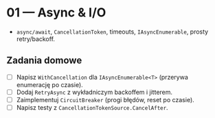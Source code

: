 # 01 — Async & I/O
- `async/await`, `CancellationToken`, timeouts, `IAsyncEnumerable`, prosty retry/backoff.


## Zadania domowe
- [ ] Napisz `WithCancellation` dla `IAsyncEnumerable<T>` (przerywa enumerację po czasie).
- [ ] Dodaj `RetryAsync` z wykładniczym backoffem i jitterem.
- [ ] Zaimplementuj `CircuitBreaker` (progi błędów, reset po czasie).
- [ ] Napisz testy z `CancellationTokenSource.CancelAfter`.
